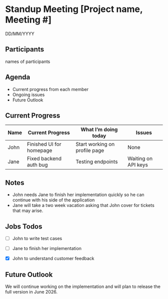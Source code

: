 # Standup Meeting [Project name, Meeting #]
DD/MM/YYYY

## Participants
names of participants


## Agenda
- Current progress from each member
- Ongoing issues
- Future Outlook


## Current Progress

| Name  | Current Progress | What I’m doing today | Issues |
|-------|----------------------|----------------------|----------|
| John | Finished UI for homepage | Start working on profile page | None |
| Jane   | Fixed backend auth bug | Testing endpoints | Waiting on API keys |

## Notes
- John needs Jane to finish her implementation quickly so he can continue with his side of the application
- Jane will take a two week vacation asking that John cover for tickets that may arise.

## Jobs Todos
- [ ] John to write test cases
- [ ] Jane to finish her implementation
- [x] John to understand customer feedback



## Future Outlook
We will continue working on the implementation and will plan to release the full version in June 2026.

